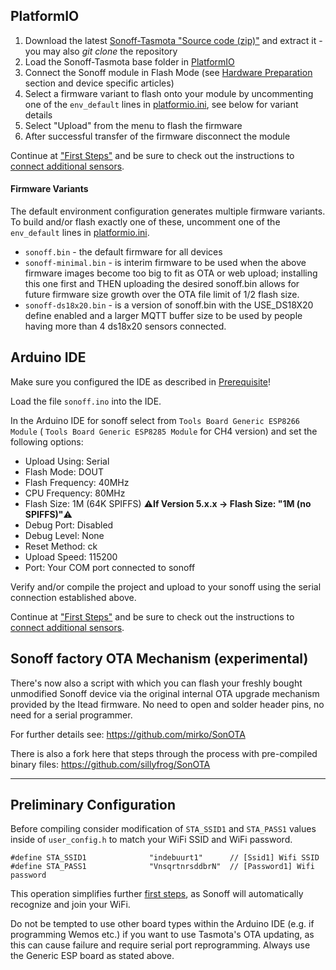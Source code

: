 ## PlatformIO

1. Download the latest [Sonoff-Tasmota "Source code (zip)"](https://github.com/arendst/Sonoff-Tasmota/releases) and extract it - you may also *git clone* the repository
2. Load the Sonoff-Tasmota base folder in [PlatformIO](https://github.com/platformio)
3. Connect the Sonoff module in Flash Mode (see [Hardware Preparation](https://github.com/arendst/Sonoff-Tasmota/wiki/Hardware-Preparation) section and device specific articles)
4. Select a firmware variant to flash onto your module by uncommenting one of the `env_default` lines in [platformio.ini](https://github.com/arendst/Sonoff-Tasmota/blob/master/platformio.ini), see below for variant details
5. Select "Upload" from the menu to flash the firmware 
6. After successful transfer of the firmware disconnect the module

Continue at ["First Steps"](https://github.com/arendst/Sonoff-Tasmota/wiki/Initial-Configuration) and be sure to check out the instructions to [connect additional sensors](https://github.com/arendst/Sonoff-Tasmota/wiki/Sensor-Configuration).

#### Firmware Variants

The default environment configuration generates multiple firmware variants. To build and/or flash exactly one of these, uncomment one of the `env_default` lines in [platformio.ini](https://github.com/arendst/Sonoff-Tasmota/blob/master/platformio.ini).

* `sonoff.bin` - the default firmware for all devices
* `sonoff-minimal.bin` - is interim firmware to be used when the above firmware images become too big to fit as OTA or web upload; installing this one first and THEN uploading the desired sonoff.bin allows for future firmware size growth over the OTA file limit of 1/2 flash size.
* `sonoff-ds18x20.bin` - is a version of sonoff.bin with the USE_DS18X20 define enabled and a larger MQTT buffer size to be used by people having more than 4 ds18x20 sensors connected.

## Arduino IDE

Make sure you configured the IDE as described in [Prerequisite](Prerequisite)!

Load the file `sonoff.ino` into the IDE.

In the Arduino IDE for sonoff select from `Tools Board Generic ESP8266 Module` ( `Tools Board Generic ESP8285 Module` for CH4 version) and set the following options:

- Upload Using: Serial
- Flash Mode: DOUT
- Flash Frequency: 40MHz
- CPU Frequency: 80MHz
- Flash Size: 1M (64K SPIFFS) ⚠️️**If Version 5.x.x -> Flash Size: "1M (no SPIFFS)"**⚠️️
- Debug Port: Disabled
- Debug Level: None
- Reset Method: ck
- Upload Speed: 115200
- Port: Your COM port connected to sonoff

Verify and/or compile the project and upload to your sonoff using the serial connection established above.

Continue at ["First Steps"](https://github.com/arendst/Sonoff-Tasmota/wiki/Initial-Configuration) and be sure to check out the instructions to [connect additional sensors](https://github.com/arendst/Sonoff-Tasmota/wiki/Sensor-Configuration).

## Sonoff factory OTA Mechanism (experimental)

There's now also a script with which you can flash your freshly bought unmodified Sonoff device via the original internal OTA upgrade mechanism provided by the Itead firmware. No need to open and solder header pins, no need for a serial programmer.

For further details see: https://github.com/mirko/SonOTA

There is also a fork here that steps through the process with pre-compiled binary files: https://github.com/sillyfrog/SonOTA

----

## Preliminary Configuration

Before compiling consider modification of `STA_SSID1` and `STA_PASS1` values inside of `user_config.h` to match your WiFi SSID and WiFi password.

    #define STA_SSID1              "indebuurt1"      // [Ssid1] Wifi SSID 
    #define STA_PASS1              "VnsqrtnrsddbrN"  // [Password1] Wifi password 

This operation simplifies further [first steps](https://github.com/arendst/Sonoff-Tasmota/wiki/Initial-Configuration), as Sonoff will automatically recognize and join your WiFi.

Do not be tempted to use other board types within the Arduino IDE (e.g. if programming Wemos etc.) if you want to use Tasmota's OTA updating, as this can cause failure and require serial port reprogramming. Always use the Generic ESP board as stated above.
